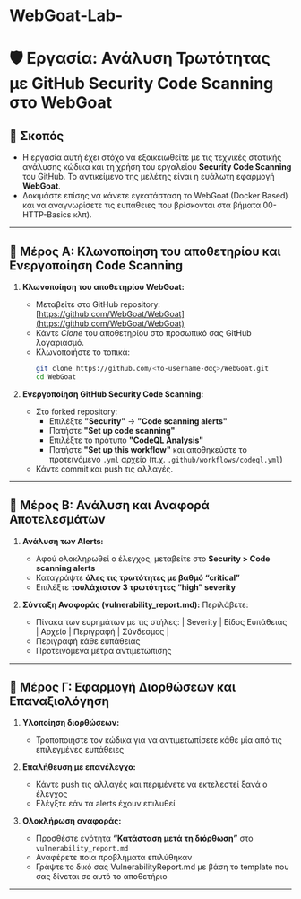 # WebGoat-Lab-

# 🛡️ Εργασία: Ανάλυση Τρωτότητας με GitHub Security Code Scanning στο WebGoat

## 🎯 Σκοπός
- Η εργασία αυτή έχει στόχο να εξοικειωθείτε με τις τεχνικές στατικής ανάλυσης κώδικα και τη χρήση του εργαλείου **Security Code Scanning** του GitHub. Το αντικείμενο της μελέτης είναι η ευάλωτη εφαρμογή **WebGoat**. 
- Δοκιμάστε επίσης να κάνετε εγκατάσταση το WebGoat (Docker Based) και να αναγνωρίσετε τις ευπάθειες που βρίσκονται στα βήματα 00-HTTP-Basics κλπ).

---

## 🔹 Μέρος Α: Κλωνοποίηση του αποθετηρίου και Ενεργοποίηση Code Scanning

1. **Κλωνοποίηση του αποθετηρίου WebGoat:**
   - Μεταβείτε στο GitHub repository: [https://github.com/WebGoat/WebGoat](https://github.com/WebGoat/WebGoat)
   - Κάντε *Clone* του αποθετηρίου στο προσωπικό σας GitHub λογαριασμό.
   - Κλωνοποιήστε το τοπικά:
     ```bash
     git clone https://github.com/<το-username-σας>/WebGoat.git
     cd WebGoat
     ```

2. **Ενεργοποίηση GitHub Security Code Scanning:**
   - Στο forked repository:
     - Επιλέξτε **"Security"** → **"Code scanning alerts"**
     - Πατήστε **"Set up code scanning"**
     - Επιλέξτε το πρότυπο **"CodeQL Analysis"**
     - Πατήστε **"Set up this workflow"** και αποθηκεύστε το προτεινόμενο `.yml` αρχείο (π.χ. `.github/workflows/codeql.yml`)
   - Κάντε commit και push τις αλλαγές.

---

## 🔹 Μέρος Β: Ανάλυση και Αναφορά Αποτελεσμάτων

1. **Ανάλυση των Alerts:**
   - Αφού ολοκληρωθεί ο έλεγχος, μεταβείτε στο **Security > Code scanning alerts**
   - Καταγράψτε **όλες τις τρωτότητες με βαθμό “critical”**
   - Επιλέξτε **τουλάχιστον 3 τρωτότητες “high” severity**

2. **Σύνταξη Αναφοράς (vulnerability_report.md):**
   Περιλάβετε:
   - Πίνακα των ευρημάτων με τις στήλες:
     | Severity | Είδος Ευπάθειας | Αρχείο | Περιγραφή | Σύνδεσμος |
   - Περιγραφή κάθε ευπάθειας
   - Προτεινόμενα μέτρα αντιμετώπισης

---

## 🔹 Μέρος Γ: Εφαρμογή Διορθώσεων και Επαναξιολόγηση

1. **Υλοποίηση διορθώσεων:**
   - Τροποποιήστε τον κώδικα για να αντιμετωπίσετε κάθε μία από τις επιλεγμένες ευπάθειες

2. **Επαλήθευση με επανέλεγχο:**
   - Κάντε push τις αλλαγές και περιμένετε να εκτελεστεί ξανά ο έλεγχος
   - Ελέγξτε εάν τα alerts έχουν επιλυθεί

3. **Ολοκλήρωση αναφοράς:**
   - Προσθέστε ενότητα **“Κατάσταση μετά τη διόρθωση”** στο `vulnerability_report.md`
   - Αναφέρετε ποια προβλήματα επιλύθηκαν
   - Γράψτε το δικό σας VulnerabilityReport.md με βάση το template που σας δίνεται σε αυτό το αποθετήριο

---
